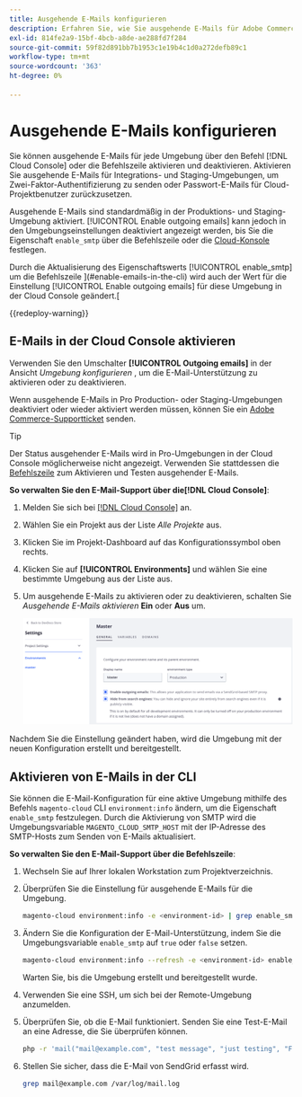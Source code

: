 ```yaml
---
title: Ausgehende E-Mails konfigurieren
description: Erfahren Sie, wie Sie ausgehende E-Mails für Adobe Commerce in der Cloud-Infrastruktur aktivieren.
exl-id: 814fe2a9-15bf-4bcb-a8de-ae288fd7f284
source-git-commit: 59f82d891bb7b1953c1e19b4c1d0a272defb89c1
workflow-type: tm+mt
source-wordcount: '363'
ht-degree: 0%

---
```


# Ausgehende E-Mails konfigurieren

Sie können ausgehende E-Mails für jede Umgebung über den Befehl [!DNL Cloud Console] oder die Befehlszeile aktivieren und deaktivieren. Aktivieren Sie ausgehende E-Mails für Integrations- und Staging-Umgebungen, um Zwei-Faktor-Authentifizierung zu senden oder Passwort-E-Mails für Cloud-Projektbenutzer zurückzusetzen.

Ausgehende E-Mails sind standardmäßig in der Produktions- und Staging-Umgebung aktiviert. [!UICONTROL Enable outgoing emails] kann jedoch in den Umgebungseinstellungen deaktiviert angezeigt werden, bis Sie die Eigenschaft `enable_smtp` über die Befehlszeile [](#enable-emails-in-the-cli) oder die [Cloud-Konsole](outgoing-emails.md#enable-emails-in-the-cloud-console) festlegen.

Durch die Aktualisierung des Eigenschaftswerts [!UICONTROL enable_smtp] um die Befehlszeile ](#enable-emails-in-the-cli) wird auch der Wert für die Einstellung [!UICONTROL Enable outgoing emails] für diese Umgebung in der Cloud Console geändert.[

{{redeploy-warning}}

## E-Mails in der Cloud Console aktivieren

Verwenden Sie den Umschalter **[!UICONTROL Outgoing emails]** in der Ansicht _Umgebung konfigurieren_ , um die E-Mail-Unterstützung zu aktivieren oder zu deaktivieren.

Wenn ausgehende E-Mails in Pro Production- oder Staging-Umgebungen deaktiviert oder wieder aktiviert werden müssen, können Sie ein [Adobe Commerce-Supportticket](https://experienceleague.adobe.com/en/docs/commerce-knowledge-base/kb/help-center-guide/magento-help-center-user-guide) senden.

>[!TIP]
>
>Der Status ausgehender E-Mails wird in Pro-Umgebungen in der Cloud Console möglicherweise nicht angezeigt. Verwenden Sie stattdessen die [Befehlszeile](#enable-emails-in-the-cli) zum Aktivieren und Testen ausgehender E-Mails.

**So verwalten Sie den E-Mail-Support über die[!DNL Cloud Console]**:

1. Melden Sie sich bei [[!DNL Cloud Console]](https://console.adobecommerce.com) an.
1. Wählen Sie ein Projekt aus der Liste _Alle Projekte_ aus.
1. Klicken Sie im Projekt-Dashboard auf das Konfigurationssymbol oben rechts.
1. Klicken Sie auf **[!UICONTROL Environments]** und wählen Sie eine bestimmte Umgebung aus der Liste aus.
1. Um ausgehende E-Mails zu aktivieren oder zu deaktivieren, schalten Sie _Ausgehende E-Mails aktivieren_ **Ein** oder **Aus** um.

   ![Ausgehende E-Mail-Konfiguration aktivieren](../../assets/outgoing-emails.png)

Nachdem Sie die Einstellung geändert haben, wird die Umgebung mit der neuen Konfiguration erstellt und bereitgestellt.

## Aktivieren von E-Mails in der CLI

Sie können die E-Mail-Konfiguration für eine aktive Umgebung mithilfe des Befehls `magento-cloud` CLI `environment:info` ändern, um die Eigenschaft `enable_smtp` festzulegen. Durch die Aktivierung von SMTP wird die Umgebungsvariable `MAGENTO_CLOUD_SMTP_HOST` mit der IP-Adresse des SMTP-Hosts zum Senden von E-Mails aktualisiert.

**So verwalten Sie den E-Mail-Support über die Befehlszeile**:

1. Wechseln Sie auf Ihrer lokalen Workstation zum Projektverzeichnis.

1. Überprüfen Sie die Einstellung für ausgehende E-Mails für die Umgebung.

   ```bash
   magento-cloud environment:info -e <environment-id> | grep enable_smtp
   ```

1. Ändern Sie die Konfiguration der E-Mail-Unterstützung, indem Sie die Umgebungsvariable `enable_smtp` auf `true` oder `false` setzen.

   ```bash
   magento-cloud environment:info --refresh -e <environment-id> enable_smtp true
   ```

   Warten Sie, bis die Umgebung erstellt und bereitgestellt wurde.

1. Verwenden Sie eine SSH, um sich bei der Remote-Umgebung anzumelden.

1. Überprüfen Sie, ob die E-Mail funktioniert. Senden Sie eine Test-E-Mail an eine Adresse, die Sie überprüfen können.

   ```bash
   php -r 'mail("mail@example.com", "test message", "just testing", "From: tester@example.com");'
   ```

1. Stellen Sie sicher, dass die E-Mail von SendGrid erfasst wird.

   ```bash
   grep mail@example.com /var/log/mail.log
   ```
